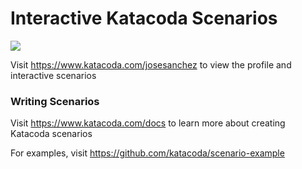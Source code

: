 # Interactive Katacoda Scenarios

[![](http://shields.katacoda.com/katacoda/josesanchez/count.svg)](https://www.katacoda.com/josesanchez "Get your profile on Katacoda.com")

Visit https://www.katacoda.com/josesanchez to view the profile and interactive scenarios

### Writing Scenarios
Visit https://www.katacoda.com/docs to learn more about creating Katacoda scenarios

For examples, visit https://github.com/katacoda/scenario-example
